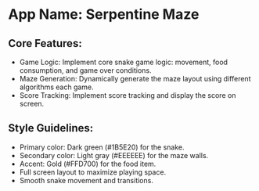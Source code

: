 # **App Name**: Serpentine Maze

## Core Features:

- Game Logic: Implement core snake game logic: movement, food consumption, and game over conditions.
- Maze Generation: Dynamically generate the maze layout using different algorithms each game.
- Score Tracking: Implement score tracking and display the score on screen.

## Style Guidelines:

- Primary color: Dark green (#1B5E20) for the snake.
- Secondary color: Light gray (#EEEEEE) for the maze walls.
- Accent: Gold (#FFD700) for the food item.
- Full screen layout to maximize playing space.
- Smooth snake movement and transitions.